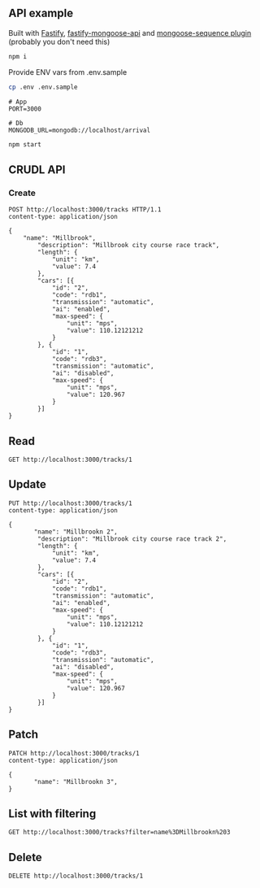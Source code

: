 

## API example

Built with [Fastify](https://github.com/fastify/fastify),  [fastify-mongoose-api](https://github.com/jeka-kiselyov/fastify-mongoose-api) and [mongoose-sequence plugin](https://github.com/ramiel/mongoose-sequence) (probably you don't need this)

```bash
npm i
```

Provide ENV vars from .env.sample

```bash 
cp .env .env.sample
```

```
# App
PORT=3000

# Db
MONGODB_URL=mongodb://localhost/arrival
```

```bash
npm start
```



## CRUDL API

### Create

```
POST http://localhost:3000/tracks HTTP/1.1
content-type: application/json

{
    "name": "Millbrook",
		"description": "Millbrook city course race track",
		"length": {
			"unit": "km",
			"value": 7.4
		},
		"cars": [{
			"id": "2",
			"code": "rdb1",
			"transmission": "automatic",
			"ai": "enabled",
			"max-speed": {
				"unit": "mps",
				"value": 110.12121212
			}
		}, {
			"id": "1",
			"code": "rdb3",
			"transmission": "automatic",
			"ai": "disabled",
			"max-speed": {
				"unit": "mps",
				"value": 120.967
			}
		}]
}

```

## Read
```
GET http://localhost:3000/tracks/1
```

## Update
```
PUT http://localhost:3000/tracks/1
content-type: application/json

{
       "name": "Millbrookn 2",
		"description": "Millbrook city course race track 2",
		"length": {
			"unit": "km",
			"value": 7.4
		},
		"cars": [{
			"id": "2",
			"code": "rdb1",
			"transmission": "automatic",
			"ai": "enabled",
			"max-speed": {
				"unit": "mps",
				"value": 110.12121212
			}
		}, {
			"id": "1",
			"code": "rdb3",
			"transmission": "automatic",
			"ai": "disabled",
			"max-speed": {
				"unit": "mps",
				"value": 120.967
			}
		}] 
}

```

## Patch
```
PATCH http://localhost:3000/tracks/1
content-type: application/json

{
       "name": "Millbrookn 3",
}

```

## List with filtering

```
GET http://localhost:3000/tracks?filter=name%3DMillbrookn%203
```

## Delete
```
DELETE http://localhost:3000/tracks/1
```